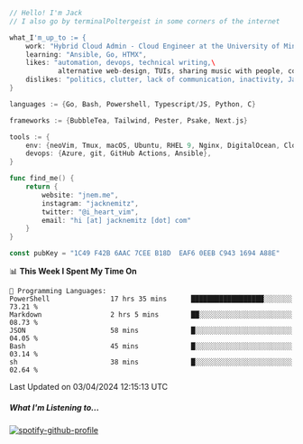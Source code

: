 ```go
// Hello! I'm Jack
// I also go by terminalPoltergeist in some corners of the internet

what_I'm_up_to := {
    work: "Hybrid Cloud Admin - Cloud Engineer at the University of Minnesota",
    learning: "Ansible, Go, HTMX",
    likes: "automation, devops, technical writing,\
            alternative web-design, TUIs, sharing music with people, coffee",
    dislikes: "politics, clutter, lack of communication, inactivity, Java",
}

languages := {Go, Bash, Powershell, Typescript/JS, Python, C}

frameworks := {BubbleTea, Tailwind, Pester, Psake, Next.js}

tools := {
    env: {neoVim, Tmux, macOS, Ubuntu, RHEL 9, Nginx, DigitalOcean, Cloudflare},
    devops: {Azure, git, GitHub Actions, Ansible},
}

func find_me() {
    return {
        website: "jnem.me",
        instagram: "jacknemitz",
        twitter: "@i_heart_vim",
        email: "hi [at] jacknemitz [dot] com"
    }
}

const pubKey = "1C49 F42B 6AAC 7CEE B18D  EAF6 0EEB C943 1694 A88E"
```

<!--START_SECTION:waka-->
📊 **This Week I Spent My Time On** 

```text
💬 Programming Languages: 
PowerShell               17 hrs 35 mins      ██████████████████░░░░░░░   73.21 % 
Markdown                 2 hrs 5 mins        ██░░░░░░░░░░░░░░░░░░░░░░░   08.73 % 
JSON                     58 mins             █░░░░░░░░░░░░░░░░░░░░░░░░   04.05 % 
Bash                     45 mins             █░░░░░░░░░░░░░░░░░░░░░░░░   03.14 % 
sh                       38 mins             █░░░░░░░░░░░░░░░░░░░░░░░░   02.64 % 
```


 Last Updated on 03/04/2024 12:15:13 UTC
<!--END_SECTION:waka-->

##### What I'm Listening to...

[![spotify-github-profile](https://spotify-github-profile.vercel.app/api/view?uid=jack.nemitz&cover_image=true&show_offline=true&bar_color=53b14f&bar_color_cover=false&background_color=121212FF)](https://spotify-github-profile.vercel.app/api/view?uid=jack.nemitz&redirect=true)
